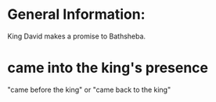 # General Information:

King David makes a promise to Bathsheba.

# came into the king's presence

"came before the king" or "came back to the king"

